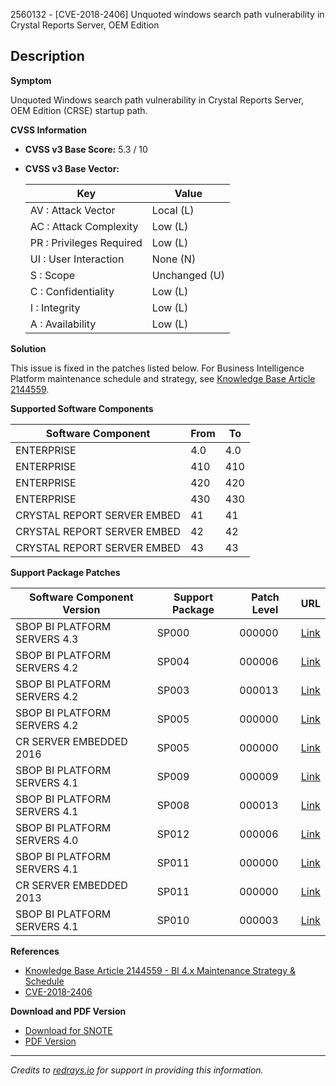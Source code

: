 2560132 - [CVE-2018-2406] Unquoted windows search path vulnerability in Crystal Reports Server, OEM Edition

## Description

**Symptom**

Unquoted Windows search path vulnerability in Crystal Reports Server, OEM Edition (CRSE) startup path.

**CVSS Information**

- **CVSS v3 Base Score:** 5.3 / 10

- **CVSS v3 Base Vector:**

  | Key                      | Value         |
  |--------------------------|---------------|
  | AV : Attack Vector       | Local (L)     |
  | AC : Attack Complexity   | Low (L)       |
  | PR : Privileges Required | Low (L)       |
  | UI : User Interaction    | None (N)      |
  | S : Scope                | Unchanged (U) |
  | C : Confidentiality      | Low (L)       |
  | I : Integrity            | Low (L)       |
  | A : Availability         | Low (L)       |

**Solution**

This issue is fixed in the patches listed below. For Business Intelligence Platform maintenance schedule and strategy, see [Knowledge Base Article 2144559](https://me.sap.com/notes/2144559).

**Supported Software Components**

| Software Component        | From | To  |
|---------------------------|------|-----|
| ENTERPRISE                | 4.0  | 4.0 |
| ENTERPRISE                | 410  | 410 |
| ENTERPRISE                | 420  | 420 |
| ENTERPRISE                | 430  | 430 |
| CRYSTAL REPORT SERVER EMBED | 41   | 41  |
| CRYSTAL REPORT SERVER EMBED | 42   | 42  |
| CRYSTAL REPORT SERVER EMBED | 43   | 43  |

**Support Package Patches**

| Software Component Version       | Support Package | Patch Level | URL                                                                                                               |
|----------------------------------|------------------|-------------|-------------------------------------------------------------------------------------------------------------------|
| SBOP BI PLATFORM SERVERS 4.3      | SP000            | 000000      | [Link](https://me.sap.com/softwarecenter/template/products/_APP=00200682500000001943&_EVENT=DISPHIER&HEADER=Y&FUNCTIONBAR=N&EVENT=TREE&NE=NAVIGATE&ENR=73555000100200006622&V=MAINT) |
| SBOP BI PLATFORM SERVERS 4.2      | SP004            | 000006      | [Link](https://me.sap.com/softwarecenter/template/products/_APP=00200682500000001943&_EVENT=DISPHIER&HEADER=Y&FUNCTIONBAR=N&EVENT=TREE&NE=NAVIGATE&ENR=73555000100200001041&V=MAINT) |
| SBOP BI PLATFORM SERVERS 4.2      | SP003            | 000013      | [Link](https://me.sap.com/softwarecenter/template/products/_APP=00200682500000001943&_EVENT=DISPHIER&HEADER=Y&FUNCTIONBAR=N&EVENT=TREE&NE=NAVIGATE&ENR=73555000100200001041&V=MAINT) |
| SBOP BI PLATFORM SERVERS 4.2      | SP005            | 000000      | [Link](https://me.sap.com/softwarecenter/template/products/_APP=00200682500000001943&_EVENT=DISPHIER&HEADER=Y&FUNCTIONBAR=N&EVENT=TREE&NE=NAVIGATE&ENR=73555000100200001041&V=MAINT) |
| CR SERVER EMBEDDED 2016           | SP005            | 000000      | [Link](https://userapps.support.sap.com/sap/support/swdc/notes?cvnr=73554900100200002135&support_package=SP005&patch_level=000000) |
| SBOP BI PLATFORM SERVERS 4.1      | SP009            | 000009      | [Link](https://me.sap.com/softwarecenter/template/products/_APP=00200682500000001943&_EVENT=DISPHIER&HEADER=Y&FUNCTIONBAR=N&EVENT=TREE&NE=NAVIGATE&ENR=67838200100200019009&V=MAINT) |
| SBOP BI PLATFORM SERVERS 4.1      | SP008            | 000013      | [Link](https://me.sap.com/softwarecenter/template/products/_APP=00200682500000001943&_EVENT=DISPHIER&HEADER=Y&FUNCTIONBAR=N&EVENT=TREE&NE=NAVIGATE&ENR=67838200100200019009&V=MAINT) |
| SBOP BI PLATFORM SERVERS 4.0      | SP012            | 000006      | [Link](https://me.sap.com/softwarecenter/template/products/_APP=00200682500000001943&_EVENT=DISPHIER&HEADER=Y&FUNCTIONBAR=N&EVENT=TREE&NE=NAVIGATE&ENR=01200314690200013179&V=MAINT) |
| SBOP BI PLATFORM SERVERS 4.1      | SP011            | 000000      | [Link](https://me.sap.com/softwarecenter/template/products/_APP=00200682500000001943&_EVENT=DISPHIER&HEADER=Y&FUNCTIONBAR=N&EVENT=TREE&NE=NAVIGATE&ENR=67838200100200019009&V=MAINT) |
| CR SERVER EMBEDDED 2013           | SP011            | 000000      | [Link](https://me.sap.com/softwarecenter/template/products/_APP=00200682500000001943&_EVENT=DISPHIER&HEADER=Y&FUNCTIONBAR=N&EVENT=TREE&NE=NAVIGATE&ENR=67838200100200019009&V=MAINT) |
| SBOP BI PLATFORM SERVERS 4.1      | SP010            | 000003      | [Link](https://me.sap.com/softwarecenter/template/products/_APP=00200682500000001943&_EVENT=DISPHIER&HEADER=Y&FUNCTIONBAR=N&EVENT=TREE&NE=NAVIGATE&ENR=67838200100200019009&V=MAINT) |

**References**

- [Knowledge Base Article 2144559 - BI 4.x Maintenance Strategy & Schedule](https://me.sap.com/notes/2144559)
- [CVE-2018-2406](https://cve.mitre.org/cgi-bin/cvename.cgi?name=CVE-2018-2406)

**Download and PDF Version**

- [Download for SNOTE](https://notesdownloads.sap.com/note/0040000000672072018)
- [PDF Version](https://userapps.support.sap.com/sap/support/sfm/notes/print/0002560132?language=en-US&token=7A642380A0C592B220FF5820FC76E33A)

---

*Credits to [redrays.io](https://redrays.io) for support in providing this information.*